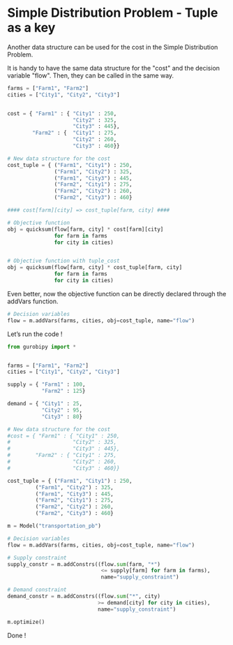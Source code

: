 # Simple Distribution Problem - Tuple as a key

Another data structure can be used for the cost in the Simple Distribution Problem.

It is handy to have the same data structure for the "cost" and the decision variable "flow". Then, they can be called in the same way.

```python
farms = ["Farm1", "Farm2"]
cities = ["City1", "City2", "City3"]


cost = { "Farm1" : { "City1" : 250,
                     "City2" : 325,
                     "City3" : 445},
        "Farm2" : {  "City1" : 275,
                     "City2" : 260,
                     "City3" : 460}}

# New data structure for the cost
cost_tuple = { ("Farm1", "City1") : 250,
               ("Farm1", "City2") : 325,
               ("Farm1", "City3") : 445,
               ("Farm2", "City1") : 275,
               ("Farm2", "City2") : 260,
               ("Farm2", "City3") : 460}

#### cost[farm][city] => cost_tuple[farm, city] ####

# Objective function
obj = quicksum(flow[farm, city] * cost[farm][city] 
               for farm in farms 
               for city in cities)


# Objective function with tuple_cost
obj = quicksum(flow[farm, city] * cost_tuple[farm, city] 
               for farm in farms 
               for city in cities)
```


Even better, now the objective function can be directly declared through the addVars function.

```python
# Decision variables
flow = m.addVars(farms, cities, obj=cost_tuple, name="flow")

```

Let’s run the code !

```python
from gurobipy import *


farms = ["Farm1", "Farm2"]
cities = ["City1", "City2", "City3"]

supply = { "Farm1" : 100,
           "Farm2" : 125}

demand = { "City1" : 25,
           "City2" : 95,
           "City3" : 80}

# New data structure for the cost
#cost = { "Farm1" : { "City1" : 250,
#                    "City2" : 325,
#                    "City3" : 445},
#        "Farm2" : { "City1" : 275,
#                    "City2" : 260,
#                    "City3" : 460}}

cost_tuple = { ("Farm1", "City1") : 250,
         ("Farm1", "City2") : 325,
         ("Farm1", "City3") : 445,
         ("Farm2", "City1") : 275,
         ("Farm2", "City2") : 260,
         ("Farm2", "City3") : 460}

m = Model("transportation_pb")

# Decision variables
flow = m.addVars(farms, cities, obj=cost_tuple, name="flow")

# Supply constraint
supply_constr = m.addConstrs((flow.sum(farm, "*")
                              <= supply[farm] for farm in farms), 
                              name="supply_constraint")

# Demand constraint
demand_constr = m.addConstrs((flow.sum("*", city)
                             >= demand[city] for city in cities),
                             name="supply_constraint")

m.optimize()
```

Done !
